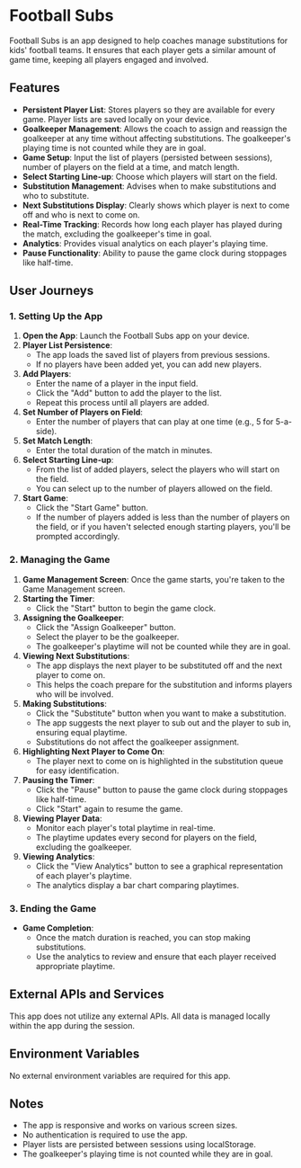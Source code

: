 # Football Subs

Football Subs is an app designed to help coaches manage substitutions for kids' football teams. It ensures that each player gets a similar amount of game time, keeping all players engaged and involved.

## Features

- **Persistent Player List**: Stores players so they are available for every game. Player lists are saved locally on your device.
- **Goalkeeper Management**: Allows the coach to assign and reassign the goalkeeper at any time without affecting substitutions. The goalkeeper's playing time is not counted while they are in goal.
- **Game Setup**: Input the list of players (persisted between sessions), number of players on the field at a time, and match length.
- **Select Starting Line-up**: Choose which players will start on the field.
- **Substitution Management**: Advises when to make substitutions and who to substitute.
- **Next Substitutions Display**: Clearly shows which player is next to come off and who is next to come on.
- **Real-Time Tracking**: Records how long each player has played during the match, excluding the goalkeeper's time in goal.
- **Analytics**: Provides visual analytics on each player's playing time.
- **Pause Functionality**: Ability to pause the game clock during stoppages like half-time.

## User Journeys

### 1. Setting Up the App

1. **Open the App**: Launch the Football Subs app on your device.
2. **Player List Persistence**:
   - The app loads the saved list of players from previous sessions.
   - If no players have been added yet, you can add new players.
3. **Add Players**:
   - Enter the name of a player in the input field.
   - Click the "Add" button to add the player to the list.
   - Repeat this process until all players are added.
4. **Set Number of Players on Field**:
   - Enter the number of players that can play at one time (e.g., 5 for 5-a-side).
5. **Set Match Length**:
   - Enter the total duration of the match in minutes.
6. **Select Starting Line-up**:
   - From the list of added players, select the players who will start on the field.
   - You can select up to the number of players allowed on the field.
7. **Start Game**:
   - Click the "Start Game" button.
   - If the number of players added is less than the number of players on the field, or if you haven't selected enough starting players, you'll be prompted accordingly.

### 2. Managing the Game

1. **Game Management Screen**: Once the game starts, you're taken to the Game Management screen.
2. **Starting the Timer**:
   - Click the "Start" button to begin the game clock.
3. **Assigning the Goalkeeper**:
   - Click the "Assign Goalkeeper" button.
   - Select the player to be the goalkeeper.
   - The goalkeeper's playtime will not be counted while they are in goal.
4. **Viewing Next Substitutions**:
   - The app displays the next player to be substituted off and the next player to come on.
   - This helps the coach prepare for the substitution and informs players who will be involved.
5. **Making Substitutions**:
   - Click the "Substitute" button when you want to make a substitution.
   - The app suggests the next player to sub out and the player to sub in, ensuring equal playtime.
   - Substitutions do not affect the goalkeeper assignment.
6. **Highlighting Next Player to Come On**:
   - The player next to come on is highlighted in the substitution queue for easy identification.
7. **Pausing the Timer**:
   - Click the "Pause" button to pause the game clock during stoppages like half-time.
   - Click "Start" again to resume the game.
8. **Viewing Player Data**:
   - Monitor each player's total playtime in real-time.
   - The playtime updates every second for players on the field, excluding the goalkeeper.
9. **Viewing Analytics**:
   - Click the "View Analytics" button to see a graphical representation of each player's playtime.
   - The analytics display a bar chart comparing playtimes.

### 3. Ending the Game

- **Game Completion**:
  - Once the match duration is reached, you can stop making substitutions.
  - Use the analytics to review and ensure that each player received appropriate playtime.

## External APIs and Services

This app does not utilize any external APIs. All data is managed locally within the app during the session.

## Environment Variables

No external environment variables are required for this app.

## Notes

- The app is responsive and works on various screen sizes.
- No authentication is required to use the app.
- Player lists are persisted between sessions using localStorage.
- The goalkeeper's playing time is not counted while they are in goal.